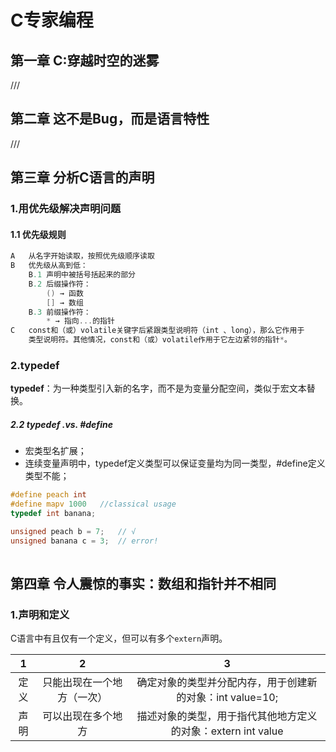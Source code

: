 # C专家编程

## 第一章 C:穿越时空的迷雾

///

## 第二章 这不是Bug，而是语言特性

///

## 第三章 分析C语言的声明

### 1.用优先级解决声明问题

#### 1.1 优先级规则

```c
A	从名字开始读取，按照优先级顺序读取
B	优先级从高到低：
	B.1	声明中被括号括起来的部分
	B.2 后缀操作符：
		() → 函数
		[] → 数组
    B.3 前缀操作符：
    	* → 指向...的指针
C	const和（或）volatile关键字后紧跟类型说明符（int 、long），那么它作用于
	类型说明符。其他情况，const和（或）volatile作用于它左边紧邻的指针*。
```



### 2.typedef

**typedef**：为一种类型引入新的名字，而不是为变量分配空间，类似于宏文本替换。

##### 2.2 typedef .vs. #define

- 宏类型名扩展；
- 连续变量声明中，typedef定义类型可以保证变量均为同一类型，#define定义类型不能；

```c
#define peach int
#define mapv 1000	//classical usage
typedef int banana;

unsigned peach b = 7; 	// √
unsigned banana c = 3;	// error!
    
```



## 第四章 令人震惊的事实：数组和指针并不相同

### 1.声明和定义

C语言中有且仅有一个定义，但可以有多个`extern`声明。

|  1   |             2              |                              3                               |
| :--: | :------------------------: | :----------------------------------------------------------: |
| 定义 | 只能出现在一个地方（一次） |  确定对象的类型并分配内存，用于创建新的对象：int value=10;   |
| 声明 |     可以出现在多个地方     | 描述对象的类型，用于指代其他地方定义的对象：extern int value |

